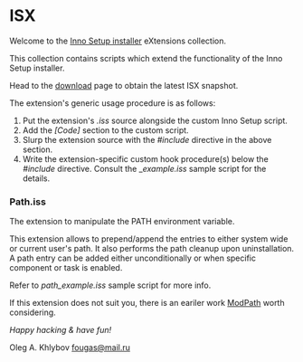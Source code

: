 # ISX #

Welcome to the [Inno Setup installer](http://www.jrsoftware.org/isinfo.php) eXtensions collection.

This collection contains scripts which extend the functionality of the Inno Setup installer.

Head to the [download](https://bitbucket.org/fougas/isx/downloads) page to obtain the latest ISX snapshot.

The extension's generic usage procedure is as follows:

1. Put the extension's _.iss_ source alongside the custom Inno Setup script.
2. Add the _[Code]_ section to the custom script.
3. Slurp the extension source with the _#include_ directive in the above section.
4. Write the extension-specific custom hook procedure(s) below the _#include_ directive. Consult the _<extension>_example.iss_ sample script for the details.

### Path.iss ###

The extension to manipulate the PATH environment variable.

This extension allows to prepend/append the entries to either system wide or current user's path.
It also performs the path cleanup upon uninstallation.
A path entry can be added either unconditionally or when specific component or task is enabled.

Refer to _path_example.iss_ sample script for more info.

If this extension does not suit you, there is an eariler work [ModPath](http://www.legroom.net/software/modpath) worth considering.



_Happy hacking & have fun!_

Oleg A. Khlybov <fougas@mail.ru>
